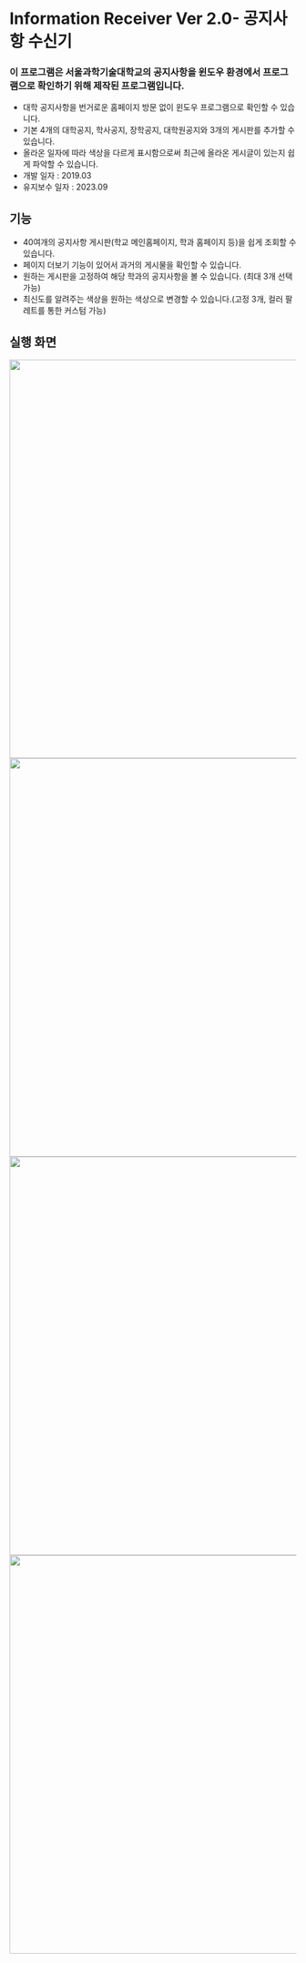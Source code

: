 # Information Receiver Ver 2.0- 공지사항 수신기

### 이 프로그램은 서울과학기술대학교의 공지사항을 윈도우 환경에서 프로그램으로 확인하기 위해 제작된 프로그램입니다.
- 대학 공지사항을 번거로운 홈페이지 방문 없이 윈도우 프로그램으로 확인할 수 있습니다.
- 기본 4개의 대학공지, 학사공지, 장학공지, 대학원공지와 3개의 게시판를 추가할 수 있습니다.
- 올라온 일자에 따라 색상을 다르게 표시함으로써 최근에 올라온 게시글이 있는지 쉽게 파악할 수 있습니다.
- 개발 일자 : 2019.03
- 유지보수 일자 : 2023.09

## 기능
- 40여개의 공지사항 게시판(학교 메인홈페이지, 학과 홈페이지 등)을 쉽게 조회할 수 있습니다.
- 페이지 더보기 기능이 있어서 과거의 게시물을 확인할 수 있습니다.
- 원하는 게시판을 고정하여 해당 학과의 공지사항을 볼 수 있습니다. (최대 3개 선택가능)
- 최신도를 알려주는 색상을 원하는 색상으로 변경할 수 있습니다.(고정 3개, 컬러 팔레트를 통한 커스텀 가능)

## 실행 화면
<img src="https://github.com/ehn1225/ehn1225/assets/5174517/705a6425-10d1-4be0-8ee1-dd25415c7f23" width="700"/>
<img src="https://github.com/ehn1225/ehn1225/assets/5174517/61c73f5d-92a4-4ab9-959d-acc151fa8e5f" width="700"/>
<img src="https://github.com/ehn1225/ehn1225/assets/5174517/fe2d67d3-903a-41a9-9cd1-4191e27d7609" width="700"/>
<img src="https://github.com/ehn1225/ehn1225/assets/5174517/11c45dda-022a-4c9c-b2fd-5fcb8c11479c" width="700"/>